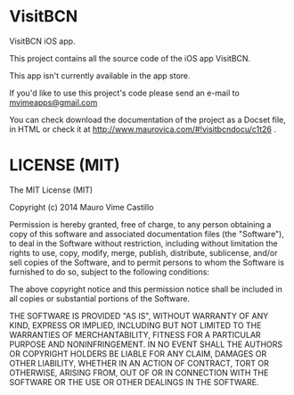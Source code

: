 VisitBCN
========

VisitBCN iOS app.

This project contains all the source code of the iOS app VisitBCN.

This app isn't currently available in the app store.

If you'd like to use this project's code please send an e-mail to mvimeapps@gmail.com

You can check download the documentation of the project as a Docset file, in HTML or check it at http://www.maurovica.com/#!visitbcndocu/c1t26 .

LICENSE (MIT)
=============

The MIT License (MIT)

Copyright (c) 2014 Mauro Vime Castillo

Permission is hereby granted, free of charge, to any person obtaining a copy
of this software and associated documentation files (the "Software"), to deal
in the Software without restriction, including without limitation the rights
to use, copy, modify, merge, publish, distribute, sublicense, and/or sell
copies of the Software, and to permit persons to whom the Software is
furnished to do so, subject to the following conditions:

The above copyright notice and this permission notice shall be included in all
copies or substantial portions of the Software.

THE SOFTWARE IS PROVIDED "AS IS", WITHOUT WARRANTY OF ANY KIND, EXPRESS OR
IMPLIED, INCLUDING BUT NOT LIMITED TO THE WARRANTIES OF MERCHANTABILITY,
FITNESS FOR A PARTICULAR PURPOSE AND NONINFRINGEMENT. IN NO EVENT SHALL THE
AUTHORS OR COPYRIGHT HOLDERS BE LIABLE FOR ANY CLAIM, DAMAGES OR OTHER
LIABILITY, WHETHER IN AN ACTION OF CONTRACT, TORT OR OTHERWISE, ARISING FROM,
OUT OF OR IN CONNECTION WITH THE SOFTWARE OR THE USE OR OTHER DEALINGS IN THE
SOFTWARE.
